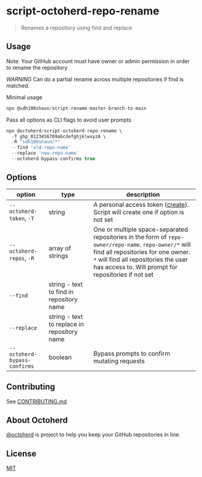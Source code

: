 # script-octoherd-repo-rename


> Renames a repository using find and replace 


## Usage

Note: Your GitHub account must have owner or admin permission in order to rename the repository

*WARNING* Can do a partial rename across multiple repositories if find is matched.

Minimal usage

```js
npx @sdh100shaun/script-rename-master-branch-to-main
```

Pass all options as CLI flags to avoid user prompts

```js
npx @octoherd/script-octoherd-repo-rename \
  -T ghp_0123456789abcdefghjklwxyzA \
  -R "sdh100shaun/*"
  --find 'old-repo-name'
  --replace 'new-repo-name'
  --octoherd-bypass-confirms true
```

## Options

| option                       | type             | description                                                                                                                                                                                                                                 |
| ---------------------------- | ---------------- | ------------------------------------------------------------------------------------------------------------------------------------------------------------------------------------------------------------------------------------------- |
| `--octoherd-token`, `-T`     | string           | A personal access token ([create](https://github.com/settings/tokens/new?scopes=repo)). Script will create one if option is not set                                                                                                         |
| `--octoherd-repos`, `-R`     | array of strings | One or multiple space-separated repositories in the form of `repo-owner/repo-name`. `repo-owner/*` will find all repositories for one owner. `*` will find all repositories the user has access to. Will prompt for repositories if not set |
| `--find` |string - text to find in repository name |
| `--replace` |string - text to replace in repository name |
| `--octoherd-bypass-confirms` | boolean          | Bypass prompts to confirm mutating requests                                                                                                                                                                                                 |

## Contributing

See [CONTRIBUTING.md](CONTRIBUTING.md)

## About Octoherd

[@octoherd](https://github.com/octoherd/) is project to help you keep your GitHub repositories in line.

## License

[MIT](LICENSE.md)
